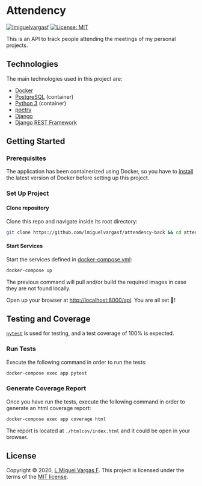 # Attendency

[![lmiguelvargasf](https://circleci.com/gh/lmiguelvargasf/attendency-back.svg?style=svg)](https://app.circleci.com/pipelines/github/lmiguelvargasf/attendency-back) [![License: MIT](https://img.shields.io/badge/License-MIT-yellow.svg)](https://opensource.org/licenses/MIT)

This is an API to track people attending the meetings of my personal projects.

## Technologies

The main technologies used in this project are:

* [Docker][]
* [PostgreSQL][] (container)
* [Python 3][python] (container)
* [poetry][]
* [Django][]
* [Django REST Framework][DRF]

## Getting Started

### Prerequisites

The application has been containerized using Docker, so you have to [install][install-docker] the latest version of Docker before setting up this project.

### Set Up Project

#### Clone repository

Clone this repo and navigate inside its root directory:

```bash
git clone https://github.com/lmiguelvargasf/attendency-back && cd attendency-back
```

#### Start Services

Start the services defined in [docker-compose.yml][]:

```bash
docker-compose up
```

The previous command will pull and/or build the required images in case they are not found locally.

Open up your browser at [http://localhost:8000/api][api]. You are all set 🎉!

## Testing and Coverage


[`pytest`][pytest] is used for testing, and a test coverage of 100% is expected.

### Run Tests

Execute the following command in order to run the tests:

```bash
docker-compose exec app pytest
```

### Generate Coverage Report

Once you have run the tests, execute the following command in order to generate an html coverage report:

```bash
docker-compose exec app coverage html
```

The report is located at `./htmlcov/index.html` and it could be open in your browser.

## License

Copyright © 2020, [L Miguel Vargas F][M]. This project is licensed under the terms of the [MIT license][license].

[api]: http://localhost:8000/api
[Docker]: https://www.docker.com
[docker-compose.yml]: ./docker-compose.yml
[Django]: https://www.djangoproject.com
[DRF]: https://www.django-rest-framework.org
[install-docker]: https://www.docker.com/get-started
[license]: ./LICENSE
[M]: https://github.com/lmiguelvargasf
[poetry]: https://python-poetry.org
[PostgreSQL]: https://www.postgresql.org
[pytest]: https://docs.pytest.org/en/stable
[python]: https://www.python.org
